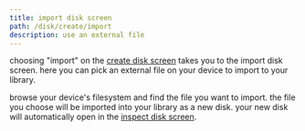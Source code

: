 ```yaml
---
title: import disk screen
path: /disk/create/import
description: use an external file
---
```


choosing "import" on the [create disk screen][create] takes you to the import disk screen.
here you can pick an external file on your device to import to your library.

browse your device's filesystem and find the file you want to import.
the file you choose will be imported into your library as a new disk.
your new disk will automatically open in the [inspect disk screen][inspect].

[create]: /disk/create
[inspect]: /disk/inspect

